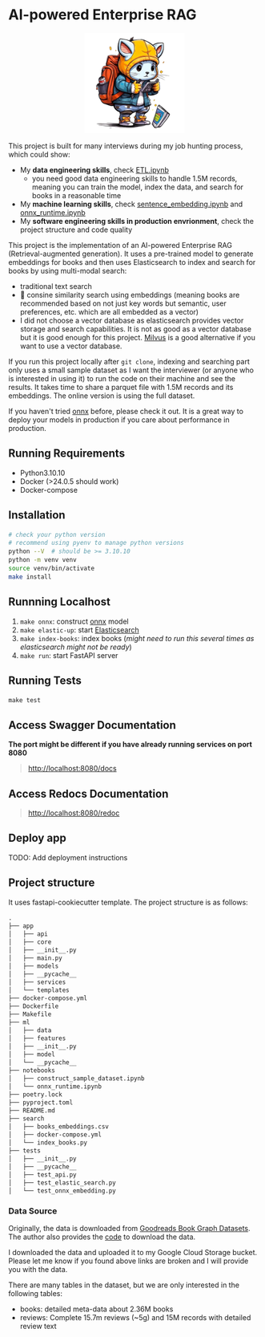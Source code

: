 # AI-powered Enterprise RAG


<p align="center">
<img src="https://github.com/oceanumeric/EnteRAG/blob/master/app/static/images/enterag-logo.png?raw=true" width="200" height="200" />
</p>

This project is built for many interviews during my job hunting process, which could show:

- My **data engineering skills**, check [ETL.ipynb](notebooks/ETL.ipynb)
    - you need good data engineering skills to handle 1.5M records, meaning you can train the model, index the data, and search for books in a reasonable time
- My **machine learning skills**, check [sentence_embedding.ipynb](notebooks/sentence_embedding.ipynb) and [onnx_runtime.ipynb](notebooks/onnx_runtime.ipynb)
- My **software engineering skills in production envrionment**, check the project structure and code quality

This project is the implementation of an AI-powered Enterprise RAG (Retrieval-augmented generation). It uses a pre-trained model to generate embeddings for books and then uses Elasticsearch to index and search for books by using multi-modal search:

- traditional text search
- 🧮 consine similarity search using embeddings (meaning books are recommended based on not just key words but semantic, user preferences, etc. which are all embedded as a vector)
- I did not choose a vector database as elasticsearch provides vector storage and search capabilities. It is not as good as a vector database but it is good enough for this project. [Milvus](https://milvus.io/) is a good alternative if you want to use a vector database.

If you run this project locally after `git clone`, indexing and searching part only uses a small sample dataset as I want the interviewer (or anyone who is interested in using it) to run the code on their machine and see the results. It takes time to share a parquet file with 1.5M records and its embeddings. The online version is using the full dataset.

If you haven't tried [onnx](https://onnx.ai/) before, please check it out. It is a great way to deploy your models in production if you care about performance in production.



## Running Requirements

- Python3.10.10
- Docker (>24.0.5 should work)
- Docker-compose


## Installation

```sh
# check your python version
# recommend using pyenv to manage python versions
python --V  # should be >= 3.10.10
python -m venv venv
source venv/bin/activate
make install
```

## Runnning Localhost

1. `make onnx`: construct [onnx](https://onnx.ai/) model
2. `make elastic-up`: start [Elasticsearch](https://www.elastic.co/elasticsearch/)
3. `make index-books`: index books (_might need to run this several times as elasticsearch might not be ready_)
4. `make run`: start FastAPI server


## Running Tests

`make test`

## Access Swagger Documentation

**The port might be different if you have already running services on port 8080**

> <http://localhost:8080/docs>

## Access Redocs Documentation

> <http://localhost:8080/redoc>

## Deploy app

TODO: Add deployment instructions

## Project structure

It uses fastapi-cookiecutter template. The project structure is as follows:

    .
    ├── app
    │   ├── api
    │   ├── core
    │   ├── __init__.py
    │   ├── main.py
    │   ├── models
    │   ├── __pycache__
    │   ├── services
    │   └── templates
    ├── docker-compose.yml
    ├── Dockerfile
    ├── Makefile
    ├── ml
    │   ├── data
    │   ├── features
    │   ├── __init__.py
    │   ├── model
    │   └── __pycache__
    ├── notebooks
    │   ├── construct_sample_dataset.ipynb
    │   └── onnx_runtime.ipynb
    ├── poetry.lock
    ├── pyproject.toml
    ├── README.md
    ├── search
    │   ├── books_embeddings.csv
    │   ├── docker-compose.yml
    │   └── index_books.py
    ├── tests
    │   ├── __init__.py
    │   ├── __pycache__
    │   ├── test_api.py
    │   ├── test_elastic_search.py
    │   └── test_onnx_embedding.py



### Data Source


Originally, the data is downloaded from [Goodreads Book Graph Datasets](https://mengtingwan.github.io/data/goodreads.html). The author also provides the [code](https://github.com/MengtingWan/goodreads?tab=readme-ov-file) to download the data.

I downloaded the data and uploaded it to my Google Cloud Storage bucket. Please let me know if you found above links are broken and I will provide you with the data.

There are many tables in the dataset, but we are only interested in the following tables:

- books:  detailed meta-data about 2.36M books
- reviews: Complete 15.7m reviews (~5g) and 15M records with detailed review text
